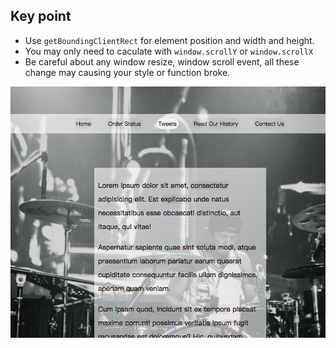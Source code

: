 ## Key point

* Use `getBoundingClientRect` for element position and width and height.
* You may only need to caculate with `window.scrollY` or `window.scrollX`
* Be careful about any window resize, window scroll event, all these change may causing your style or function broke.

![Screenshot](./screenshot.png)
